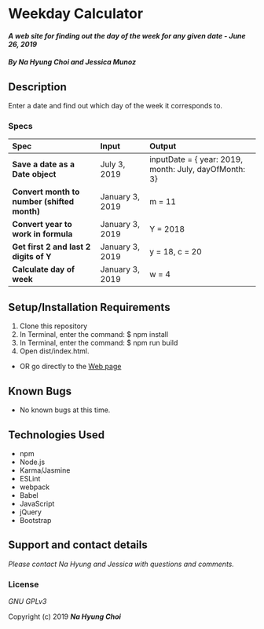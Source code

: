 # Weekday Calculator

#### _A web site for finding out the day of the week for any given date - June 26, 2019_

#### _By **Na Hyung Choi and Jessica Munoz**_

## Description

Enter a date and find out which day of the week it corresponds to.

### Specs
| Spec | Input | Output |
| :-------------     | :------------- | :------------- |
| **Save a date as a Date object** | July 3, 2019 | inputDate = { year: 2019, month: July, dayOfMonth: 3} |
| **Convert month to number (shifted month)** | January 3, 2019 | m = 11 |
| **Convert year to work in formula** | January 3, 2019 | Y = 2018 |
| **Get first 2 and last 2 digits of Y** | January 3, 2019 | y = 18, c = 20 |
| **Calculate day of week** | January 3, 2019 | w = 4 |

## Setup/Installation Requirements

1. Clone this repository
2. In Terminal, enter the command: $ npm install
3. In Terminal, enter the command: $ npm run build
4. Open dist/index.html.
* OR go directly to the [Web page](http://schoinh.github.io/weekday-calculator)

## Known Bugs
* No known bugs at this time.

## Technologies Used
* npm
* Node.js
* Karma/Jasmine
* ESLint
* webpack
* Babel
* JavaScript
* jQuery
* Bootstrap

## Support and contact details

_Please contact Na Hyung and Jessica with questions and comments._

### License

*GNU GPLv3*

Copyright (c) 2019 **_Na Hyung Choi_**
